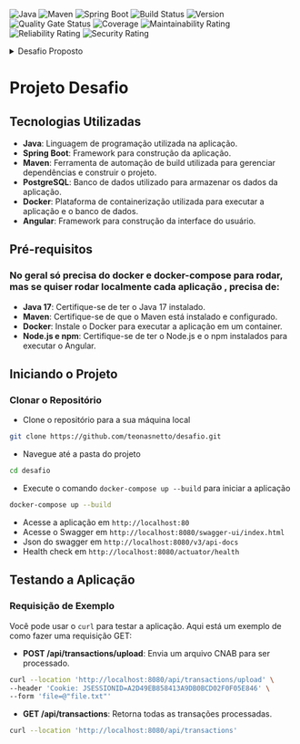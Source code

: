 ![Java](https://img.shields.io/badge/Java-17-blue)
![Maven](https://img.shields.io/badge/Maven-3.9.6-blue)
![Spring Boot](https://img.shields.io/badge/Spring%20Boot-3.3.8-brightgreen)
![Build Status](https://img.shields.io/badge/build-passing-brightgreen)
![Version](https://img.shields.io/badge/version-1.0.0-blue)
![Quality Gate Status](https://img.shields.io/badge/Quality%20Gate-Passed-brightgreen)
![Coverage](https://img.shields.io/badge/Coverage-100%25-brightgreen)
![Maintainability Rating](https://img.shields.io/badge/Maintainability-A-brightgreen)
![Reliability Rating](https://img.shields.io/badge/Reliability-A-brightgreen)
![Security Rating](https://img.shields.io/badge/Security-A-brightgreen)


<details>
<summary>Desafio Proposto</summary>

# Desafio programação - para vaga desenvolvedor

Por favor leiam este documento do começo ao fim, com muita atenção.
O intuito deste teste é avaliar seus conhecimentos técnicos em programação.
O teste consiste em parsear [este arquivo de texto(CNAB)](https://github.com/ByCodersTec/desafio-ruby-on-rails/blob/master/CNAB.txt) e salvar suas informações(transações financeiras) em uma base de dados a critério do candidato.
Este desafio deve ser feito por você em sua casa. Gaste o tempo que você quiser, porém normalmente você não deve precisar de mais do que algumas horas.

# Instruções de entrega do desafio

1. Primeiro, faça um fork deste projeto para sua conta no Github (crie uma se você não possuir).
2. Em seguida, implemente o projeto tal qual descrito abaixo, em seu clone local.
3. Por fim, envie via email o projeto ou o fork/link do projeto para seu contato Bycoders_ com cópia para rh@bycoders.com.br.

# Descrição do projeto

Você recebeu um arquivo CNAB com os dados das movimentações finanaceira de várias lojas.
Precisamos criar uma maneira para que estes dados sejam importados para um banco de dados.

Sua tarefa é criar uma interface web que aceite upload do [arquivo CNAB](https://github.com/ByCodersTec/desafio-ruby-on-rails/blob/master/CNAB.txt), normalize os dados e armazene-os em um banco de dados relacional e exiba essas informações em tela.

**Sua aplicação web DEVE:**

1. Ter uma tela (via um formulário) para fazer o upload do arquivo(pontos extras se não usar um popular CSS Framework )
2. Interpretar ("parsear") o arquivo recebido, normalizar os dados, e salvar corretamente a informação em um banco de dados relacional, **se atente as documentações** que estão logo abaixo.
3. Exibir uma lista das operações importadas por lojas, e nesta lista deve conter um totalizador do saldo em conta
4. Ser escrita na sua linguagem de programação de preferência
5. Ser simples de configurar e rodar, funcionando em ambiente compatível com Unix (Linux ou Mac OS X). Ela deve utilizar apenas linguagens e bibliotecas livres ou gratuitas.
6. Git com commits atomicos e bem descritos
7. PostgreSQL, MySQL ou SQL Server
8. Ter testes automatizados
9. Docker compose (Pontos extras se utilizar)
10. Readme file descrevendo bem o projeto e seu setup
11. Incluir informação descrevendo como consumir o endpoint da API

**Sua aplicação web não precisa:**

1. Lidar com autenticação ou autorização (pontos extras se ela fizer, mais pontos extras se a autenticação for feita via OAuth).
2. Ser escrita usando algum framework específico (mas não há nada errado em usá-los também, use o que achar melhor).
3. Documentação da api.(Será um diferencial e pontos extras se fizer)

# Documentação do CNAB

| Descrição do campo  | Inicio | Fim | Tamanho | Comentário
| ------------- | ------------- | -----| ---- | ------
| Tipo  | 1  | 1 | 1 | Tipo da transação
| Data  | 2  | 9 | 8 | Data da ocorrência
| Valor | 10 | 19 | 10 | Valor da movimentação. *Obs.* O valor encontrado no arquivo precisa ser divido por cem(valor / 100.00) para normalizá-lo.
| CPF | 20 | 30 | 11 | CPF do beneficiário
| Cartão | 31 | 42 | 12 | Cartão utilizado na transação
| Hora  | 43 | 48 | 6 | Hora da ocorrência atendendo ao fuso de UTC-3
| Dono da loja | 49 | 62 | 14 | Nome do representante da loja
| Nome loja | 63 | 81 | 19 | Nome da loja

# Documentação sobre os tipos das transações

| Tipo | Descrição | Natureza | Sinal |
| ---- | -------- | --------- | ----- |
| 1 | Débito | Entrada | + |
| 2 | Boleto | Saída | - |
| 3 | Financiamento | Saída | - |
| 4 | Crédito | Entrada | + |
| 5 | Recebimento Empréstimo | Entrada | + |
| 6 | Vendas | Entrada | + |
| 7 | Recebimento TED | Entrada | + |
| 8 | Recebimento DOC | Entrada | + |
| 9 | Aluguel | Saída | - |

# Avaliação

Seu projeto será avaliado de acordo com os seguintes critérios.

1. Sua aplicação preenche os requerimentos básicos?
2. Você documentou a maneira de configurar o ambiente e rodar sua aplicação?
3. Você seguiu as instruções de envio do desafio?
4. Qualidade e cobertura dos testes unitários.

Adicionalmente, tentaremos verificar a sua familiarização com as bibliotecas padrões (standard libs), bem como sua experiência com programação orientada a objetos a partir da estrutura de seu projeto.

# Referência

Este desafio foi baseado neste outro desafio: https://github.com/lschallenges/data-engineering

---

Boa sorte!
</details>

# Projeto Desafio

## Tecnologias Utilizadas

- **Java**: Linguagem de programação utilizada na aplicação.
- **Spring Boot**: Framework para construção da aplicação.
- **Maven**: Ferramenta de automação de build utilizada para gerenciar dependências e construir o projeto.
- **PostgreSQL**: Banco de dados utilizado para armazenar os dados da aplicação.
- **Docker**: Plataforma de containerização utilizada para executar a aplicação e o banco de dados.
- **Angular**: Framework para construção da interface do usuário.

## Pré-requisitos

### No geral só precisa do docker e docker-compose para rodar, mas se quiser rodar localmente cada aplicação , precisa de:

- **Java 17**: Certifique-se de ter o Java 17 instalado.
- **Maven**: Certifique-se de que o Maven está instalado e configurado.
- **Docker**: Instale o Docker para executar a aplicação em um container.
- **Node.js e npm**: Certifique-se de ter o Node.js e o npm instalados para executar o Angular.

## Iniciando o Projeto

### Clonar o Repositório

- Clone o repositório para a sua máquina local
```sh
git clone https://github.com/teonasnetto/desafio.git
```
- Navegue até a pasta do projeto
```sh
cd desafio
```
- Execute o comando `docker-compose up --build` para iniciar a aplicação
```sh
docker-compose up --build
```
- Acesse a aplicação em `http://localhost:80`
- Acesse o Swagger em `http://localhost:8080/swagger-ui/index.html`
- Json do swagger em `http://localhost:8080/v3/api-docs`
- Health check em `http://localhost:8080/actuator/health`

## Testando a Aplicação

### Requisição de Exemplo

Você pode usar o `curl` para testar a aplicação. Aqui está um exemplo de como fazer uma requisição GET:


- **POST /api/transactions/upload**: Envia um arquivo CNAB para ser processado.

```sh
curl --location 'http://localhost:8080/api/transactions/upload' \
--header 'Cookie: JSESSIONID=A2D49EB858413A9DB0BCD02F0F05E846' \
--form 'file=@"file.txt"'
```

- **GET /api/transactions**: Retorna todas as transações processadas.
```sh
curl --location 'http://localhost:8080/api/transactions'
```
